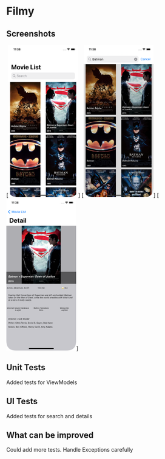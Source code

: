 # Filmy

## Screenshots
[<img src="Home.png" alt="Movie List" height="400">] 
[<img src="Search.png" alt="Movie Search" height="400">]
[<img src="Details.png" alt="Movie Details" height="400">]

## Unit Tests
Added tests for ViewModels

## UI Tests
Added tests for search and details

## What can be improved
Could add more tests. Handle Exceptions carefully
